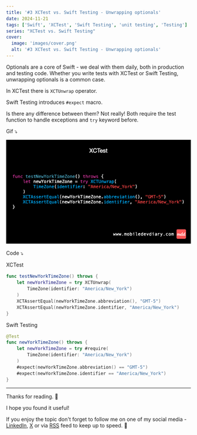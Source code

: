 ```yaml
---
title: '#3 XCTest vs. Swift Testing - Unwrapping optionals'
date: 2024-11-21
tags: ['Swift', 'XCTest', 'Swift Testing', 'unit testing', 'Testing']
series: "XCTest vs. Swift Testing"
cover: 
  image: 'images/cover.png'
  alt: '#3 XCTest vs. Swift Testing - Unwrapping optionals'
---
```


Optionals are a core of Swift - we deal with them daily, both in production and testing code. Whether you write tests with XCTest or Swift Testing, unwrapping optionals is a common case.

In XCTest there is `XCTUnwrap` operator.

Swift Testing introduces `#expect` macro.

Is there any difference between them? Not really! Both require the test function to handle exceptions and `try` keyword before.

Gif ⤵️

![Example](images/example.gif)

Code ⤵️

XCTest
```swift
func testNewYorkTimeZone() throws {
    let newYorkTimeZone = try XCTUnwrap(
        TimeZone(identifier: "America/New_York")
    )
    XCTAssertEqual(newYorkTimeZone.abbreviation(), "GMT-5")
    XCTAssertEqual(newYorkTimeZone.identifier, "America/New_York")
}
```

Swift Testing
```swift
@Test
func newYorkTimeZone() throws {
    let newYorkTimeZone = try #require(
        TimeZone(identifier: "America/New_York")
    )
    #expect(newYorkTimeZone.abbreviation() == "GMT-5")
    #expect(newYorkTimeZone.identifier == "America/New_York")
}
```

---

Thanks for reading. 📖

I hope you found it useful!

If you enjoy the topic don't forget to follow me on one of my social media - [LinkedIn](https://www.linkedin.com/in/maciej-gomolka/), [X](https://twitter.com/gomolka_maciej) or via [RSS](https://www.mobiledevdiary.com/index.xml) feed to keep up to speed. 🚀
